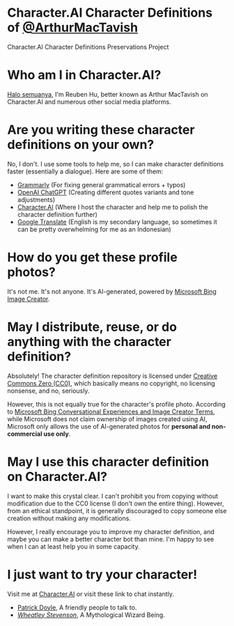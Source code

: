 # Character.AI Character Definitions of [@ArthurMacTavish](https://beta.character.ai/public-profile/?username=ArthurMacTavish)
Character.AI Character Definitions Preservations Project

# Who am I in Character.AI?
[Halo semuanya](## "Hello everyone in Indonesian"), I'm Reuben Hu, better known as Arthur MacTavish on Character.AI and numerous other social media platforms.

# Are you writing these character definitions on your own?
No, I don't. I use some tools to help me, so I can make character definitions faster (essentially a dialogue). Here are some of them:
- [Grammarly](https://grammarly.com/) (For fixing general grammatical errors + typos)
- [OpenAI ChatGPT](https://chat.openai.com/) (Creating different quotes variants and tone adjustments)
- [Character.AI](https://character.ai/) (Where I host the character and help me to polish the character definition further)
- [Google Translate](https://translate.google.com/) (English is my secondary language, so sometimes it can be pretty overwhelming for me as an Indonesian)

# How do you get these profile photos?
It's not me. It's not anyone. It's AI-generated, powered by [Microsoft Bing Image Creator](https://bing.com/create/).

# May I distribute, reuse, or do anything with the character definition?
Absolutely! The character definition repository is licensed under [Creative Commons Zero (CC0)](https://creativecommons.org/share-your-work/public-domain/cc0/), which basically means no copyright, no licensing nonsense, and no, seriously.

However, this is not equally true for the character's profile photo. According to [Microsoft Bing Conversational Experiences and Image Creator Terms](https://www.bing.com/new/termsofuse/), while Microsoft does not claim ownership of images created using AI, Microsoft only allows the use of AI-generated photos for **personal and non-commercial use only**.

# May I use this character definition on Character.AI?
I want to make this crystal clear. I can't prohibit you from copying without modification due to the CC0 license (I don't own the entire thing). However, from an ethical standpoint, it is generally discouraged to copy someone else creation without making any modifications.

However, I really encourage you to improve my character definition, and maybe you can make a better character bot than mine. I'm happy to see when I can at least help you in some capacity.

# I just want to try your character!
Visit me at [Character.AI](https://beta.character.ai/public-profile/?username=ArthurMacTavish) or visit these link to chat instantly.
- [Patrick Doyle](https://c.ai/c/Gju5OF2rcxodpsqYTRunXytPE92IRBmAzKVKKkOm3ZE), A friendly people to talk to.
- [*Wheatley Stevenson*](## "Coming Soon!"), A Mythological Wizard Being.
